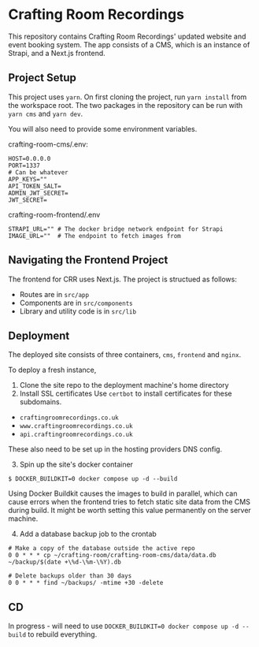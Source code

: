 # Crafting Room Recordings

This repository contains Crafting Room Recordings' updated website and event booking system. The app consists of a CMS, which is an instance of Strapi, and a Next.js frontend.

## Project Setup
This project uses `yarn`. On first cloning the project, run `yarn install` from the workspace root. The two packages in the repository can be run with `yarn cms` and `yarn dev`.

You will also need to provide some environment variables.

crafting-room-cms/.env:
```
HOST=0.0.0.0
PORT=1337
# Can be whatever
APP_KEYS=""
API_TOKEN_SALT=
ADMIN_JWT_SECRET=
JWT_SECRET=
```
crafting-room-frontend/.env
```
STRAPI_URL="" # The docker bridge network endpoint for Strapi
IMAGE_URL=""  # The endpoint to fetch images from
```
## Navigating the Frontend Project

The frontend for CRR uses Next.js. The project is structued as follows:
- Routes are in `src/app`
- Components are in `src/components`
- Library and utility code is in `src/lib`

## Deployment 
The deployed site consists of three containers, `cms`, `frontend` and `nginx`. 

To deploy a fresh instance, 
1. Clone the site repo to the deployment machine's home directory
2. Install SSL certificates
Use `certbot` to install certificates for these subdomains.
  - `craftingroomrecordings.co.uk`
  - `www.craftingroomrecordings.co.uk`
  - `api.craftingroomrecordings.co.uk`
 
These also need to be set up in the hosting providers DNS config.

3. Spin up the site's docker container
```
$ DOCKER_BUILDKIT=0 docker compose up -d --build
```

Using Docker Buildkit causes the images to build in parallel, which can cause errors when the frontend tries to fetch static site data from the CMS during build. It might be worth setting this value permanently on the server machine.

4. Add a database backup job to the crontab
```
# Make a copy of the database outside the active repo
0 0 * * * cp ~/crafting-room/crafting-room-cms/data/data.db ~/backup/$(date +\%d-\%m-\%Y).db

# Delete backups older than 30 days
0 0 * * * find ~/backups/ -mtime +30 -delete
```

## CD
In progress - will need to use `DOCKER_BUILDKIT=0 docker compose up -d --build` to rebuild everything.
